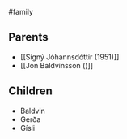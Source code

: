 #family

## Parents
- [[Signý Jóhannsdóttir (1951)]]
- [[Jón Baldvinsson ()]]

## Children
- Baldvin
- Gerða
- Gísli


